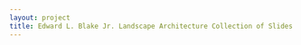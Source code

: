 ```yaml
--- 
layout: project 
title: Edward L. Blake Jr. Landscape Architecture Collection of Slides.
---
```



